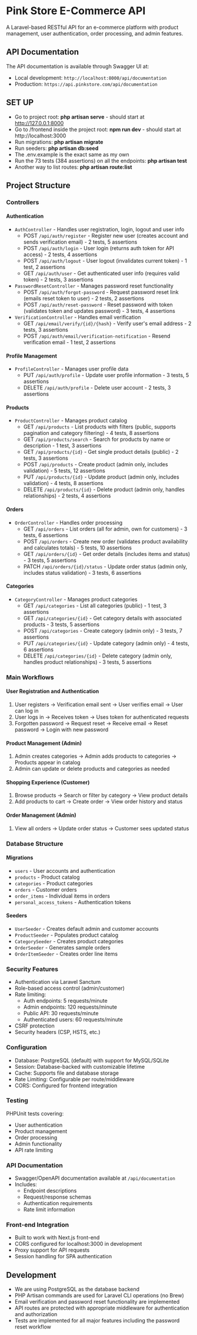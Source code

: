 # Pink Store E-Commerce API

A Laravel-based RESTful API for an e-commerce platform with product management, user authentication, order processing, and admin features.

## API Documentation

The API documentation is available through Swagger UI at:
- Local development: `http://localhost:8000/api/documentation`
- Production: `https://api.pinkstore.com/api/documentation`

## SET UP
- Go to project root: **php artisan serve** - should start at http://127.0.0.1:8000
- Go to /frontend inside the project root: **npm run dev** - should start at http://localhost:3000
- Run migrations: **php artisan migrate**
- Run seeders: **php artisan db:seed**
- The .env.example is the exact same as my own
- Run the 73 tests (384 assertions) on all the endpoints: **php artisan test**
- Another way to list routes: **php artisan route:list**

## Project Structure

### Controllers

#### Authentication
- `AuthController` - Handles user registration, login, logout and user info
  - POST `/api/auth/register` - Register new user (creates account and sends verification email) - 2 tests, 5 assertions
  - POST `/api/auth/login` - User login (returns auth token for API access) - 2 tests, 4 assertions
  - POST `/api/auth/logout` - User logout (invalidates current token) - 1 test, 2 assertions
  - GET `/api/auth/user` - Get authenticated user info (requires valid token) - 2 tests, 3 assertions
- `PasswordResetController` - Manages password reset functionality
  - POST `/api/auth/forgot-password` - Request password reset link (emails reset token to user) - 2 tests, 2 assertions
  - POST `/api/auth/reset-password` - Reset password with token (validates token and updates password) - 3 tests, 4 assertions
- `VerificationController` - Handles email verification
  - GET `/api/email/verify/{id}/{hash}` - Verify user's email address - 2 tests, 3 assertions
  - POST `/api/auth/email/verification-notification` - Resend verification email - 1 test, 2 assertions

#### Profile Management
- `ProfileController` - Manages user profile data
  - PUT `/api/auth/profile` - Update user profile information - 3 tests, 5 assertions
  - DELETE `/api/auth/profile` - Delete user account - 2 tests, 3 assertions

#### Products
- `ProductController` - Manages product catalog
  - GET `/api/products` - List products with filters (public, supports pagination and category filtering) - 4 tests, 8 assertions
  - GET `/api/products/search` - Search for products by name or description - 1 test, 3 assertions
  - GET `/api/products/{id}` - Get single product details (public) - 2 tests, 3 assertions
  - POST `/api/products` - Create product (admin only, includes validation) - 5 tests, 12 assertions
  - PUT `/api/products/{id}` - Update product (admin only, includes validation) - 4 tests, 8 assertions
  - DELETE `/api/products/{id}` - Delete product (admin only, handles relationships) - 2 tests, 4 assertions

#### Orders
- `OrderController` - Handles order processing
  - GET `/api/orders` - List orders (all for admin, own for customers) - 3 tests, 6 assertions
  - POST `/api/orders` - Create new order (validates product availability and calculates totals) - 5 tests, 10 assertions
  - GET `/api/orders/{id}` - Get order details (includes items and status) - 3 tests, 5 assertions
  - PATCH `/api/orders/{id}/status` - Update order status (admin only, includes status validation) - 3 tests, 6 assertions

#### Categories
- `CategoryController` - Manages product categories
  - GET `/api/categories` - List all categories (public) - 1 test, 3 assertions
  - GET `/api/categories/{id}` - Get category details with associated products - 3 tests, 5 assertions
  - POST `/api/categories` - Create category (admin only) - 3 tests, 7 assertions
  - PUT `/api/categories/{id}` - Update category (admin only) - 4 tests, 6 assertions
  - DELETE `/api/categories/{id}` - Delete category (admin only, handles product relationships) - 3 tests, 5 assertions

### Main Workflows

#### User Registration and Authentication
1. User registers → Verification email sent → User verifies email → User can log in
2. User logs in → Receives token → Uses token for authenticated requests
3. Forgotten password → Request reset → Receive email → Reset password → Login with new password

#### Product Management (Admin)
1. Admin creates categories → Admin adds products to categories → Products appear in catalog
2. Admin can update or delete products and categories as needed

#### Shopping Experience (Customer)
1. Browse products → Search or filter by category → View product details
2. Add products to cart → Create order → View order history and status

#### Order Management (Admin)
1. View all orders → Update order status → Customer sees updated status

### Database Structure

#### Migrations
- `users` - User accounts and authentication
- `products` - Product catalog
- `categories` - Product categories
- `orders` - Customer orders
- `order_items` - Individual items in orders
- `personal_access_tokens` - Authentication tokens

#### Seeders
- `UserSeeder` - Creates default admin and customer accounts
- `ProductSeeder` - Populates product catalog
- `CategorySeeder` - Creates product categories
- `OrderSeeder` - Generates sample orders
- `OrderItemSeeder` - Creates order line items

### Security Features

- Authentication via Laravel Sanctum
- Role-based access control (admin/customer)
- Rate limiting:
  - Auth endpoints: 5 requests/minute
  - Admin endpoints: 120 requests/minute
  - Public API: 30 requests/minute
  - Authenticated users: 60 requests/minute
- CSRF protection
- Security headers (CSP, HSTS, etc.)

### Configuration

- Database: PostgreSQL (default) with support for MySQL/SQLite
- Session: Database-backed with customizable lifetime
- Cache: Supports file and database storage
- Rate Limiting: Configurable per route/middleware
- CORS: Configured for frontend integration

### Testing

PHPUnit tests covering:
- User authentication
- Product management
- Order processing
- Admin functionality
- API rate limiting

### API Documentation

- Swagger/OpenAPI documentation available at `/api/documentation`
- Includes:
  - Endpoint descriptions
  - Request/response schemas
  - Authentication requirements
  - Rate limit information

### Front-end Integration

- Built to work with Next.js front-end
- CORS configured for localhost:3000 in development
- Proxy support for API requests
- Session handling for SPA authentication

## Development

- We are using PostgreSQL as the database backend
- PHP Artisan commands are used for Laravel CLI operations (no Brew)
- Email verification and password reset functionality are implemented
- API routes are protected with appropriate middleware for authentication and authorization
- Tests are implemented for all major features including the password reset workflow
